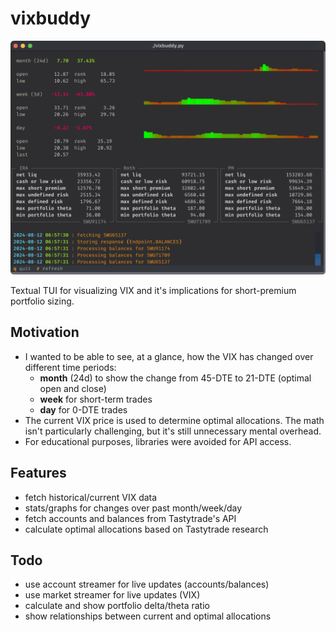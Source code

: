 # vixbuddy

<p align="center">
  <img src="screenshots/screenshot.png" title="wezterm">
</p>

Textual TUI for visualizing VIX and it's implications for short-premium portfolio sizing.

## Motivation

- I wanted to be able to see, at a glance, how the VIX has changed over different time periods:
  - **month** (24d) to show the change from 45-DTE to 21-DTE (optimal open and close)
  - **week** for short-term trades
  - **day** for 0-DTE trades
- The current VIX price is used to determine optimal allocations. The math isn't particularly challenging, but it's still unnecessary mental overhead.
- For educational purposes, libraries were avoided for API access.

## Features

- fetch historical/current VIX data
- stats/graphs for changes over past month/week/day
- fetch accounts and balances from Tastytrade's API
- calculate optimal allocations based on Tastytrade research

## Todo

- use account streamer for live updates (accounts/balances)
- use market streamer for live updates (VIX)
- calculate and show portfolio delta/theta ratio
- show relationships between current and optimal allocations
